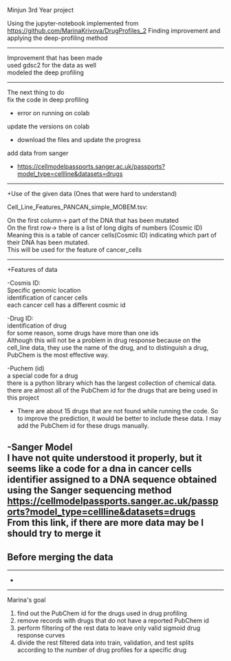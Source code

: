 Minjun 3rd Year project

Using the jupyter-notebook implemented from https://github.com/MarinaKrivova/DrugProfiles_2
Finding improvement and applying the deep-profiling method

-------------------------------
Improvement that has been made <br>
 used gdsc2 for the data as well<br>
 modeled the deep profiling<br>
 
 
 -------------------------
The next thing to do <br>
fix the code in deep profiling
- error on running on colab

update the versions on colab
- download the files and update the progress

add data from sanger
- https://cellmodelpassports.sanger.ac.uk/passports?model_type=cellline&datasets=drugs

------------------------
+Use of the given data (Ones that were hard to understand)

Cell_Line_Features_PANCAN_simple_MOBEM.tsv:<br>

On the first column-> part of the DNA that has been mutated<br>
On the first row-> there is a list of long digits of numbers (Cosmic ID)<br>
Meaning this is a table of cancer cells(Cosmic ID) indicating which part of their DNA has been mutated.<br>
This will be used for the feature of cancer_cells<br>


---------------------
+Features of data



-Cosmis ID:<br>
Specific genomic location<br>
identification of cancer cells<br>
each cancer cell has a different cosmic id<br>



-Drug ID:<br>
identification of drug<br>
for some reason, some drugs have more than one ids<br>
Although this will not be a problem in drug response because on the cell_line data, they use the name of the drug, and to distinguish a drug, PubChem is the most effective way.<br>



-Puchem (id)<br>
a special code for a drug<br>
there is a python library which has the largest collection of chemical data.<br>
there are almost all of the PubChem id for the drugs that are being used in this project<br>

+ There are about 15 drugs that are not found while running the code. So to improve the prediction, it would be better to include these data. I may add the PubChem id for these drugs manually.<br>



-Sanger Model<br>
I have not quite understood it properly, but it seems like a code for a dna in cancer cells<br>
identifier assigned to a DNA sequence obtained using the Sanger sequencing method<br>
https://cellmodelpassports.sanger.ac.uk/passports?model_type=cellline&datasets=drugs  <br>
From this link, if there are more data may be I should try to merge it
-------------------
Before merging the data<br>
- 


--------------------
-


---------------
Marina's goal
1. find out the PubChem id for the drugs used in drug profiling
2. remove records with drugs that do not have a reported PubChem id
3. perform filtering of the rest data to leave only valid sigmoid drug response curves
4. divide the rest filtered data into train, validation, and test splits according to the number of drug profiles for a specific drug
